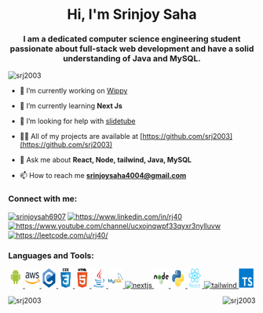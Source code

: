 <h1 align="center">Hi, I'm Srinjoy Saha</h1>
<h3 align="center">I am a dedicated computer science engineering student passionate about full-stack web development and have a solid understanding of Java and MySQL.</h3>

<p align="left"> <img src="https://komarev.com/ghpvc/?username=srj2003&label=Profile%20views&color=0e75b6&style=flat" alt="srj2003" /> </p>

- 🔭 I’m currently working on [Wippy](https://wippy.netlify.app/)

- 🌱 I’m currently learning **Next Js**

- 🤝 I’m looking for help with [slidetube](https://github.com/srj2003/SlideTube)

- 👨‍💻 All of my projects are available at [https://github.com/srj2003](https://github.com/srj2003)

- 💬 Ask me about **React, Node, tailwind, Java, MySQL**

- 📫 How to reach me **srinjoysaha4004@gmail.com**

<h3 align="left">Connect with me:</h3>
<p align="left">
<a href="https://twitter.com/srinjoysah6907" target="blank"><img align="center" src="https://raw.githubusercontent.com/rahuldkjain/github-profile-readme-generator/master/src/images/icons/Social/twitter.svg" alt="srinjoysah6907" height="30" width="40" /></a>
<a href="https://linkedin.com/in/https://www.linkedin.com/in/rj40" target="blank"><img align="center" src="https://raw.githubusercontent.com/rahuldkjain/github-profile-readme-generator/master/src/images/icons/Social/linked-in-alt.svg" alt="https://www.linkedin.com/in/rj40" height="30" width="40" /></a>
<a href="https://www.youtube.com/c/https://www.youtube.com/channel/ucxojnqwpf33qyxr3nylluvw" target="blank"><img align="center" src="https://raw.githubusercontent.com/rahuldkjain/github-profile-readme-generator/master/src/images/icons/Social/youtube.svg" alt="https://www.youtube.com/channel/ucxojnqwpf33qyxr3nylluvw" height="30" width="40" /></a>
<a href="https://www.leetcode.com/https://leetcode.com/u/rj40/" target="blank"><img align="center" src="https://raw.githubusercontent.com/rahuldkjain/github-profile-readme-generator/master/src/images/icons/Social/leet-code.svg" alt="https://leetcode.com/u/rj40/" height="30" width="40" /></a>
</p>

<h3 align="left">Languages and Tools:</h3>
<p align="left"> <a href="https://developer.android.com" target="_blank" rel="noreferrer"> <img src="https://raw.githubusercontent.com/devicons/devicon/master/icons/android/android-original-wordmark.svg" alt="android" width="30" height="40"/> </a> <a href="https://aws.amazon.com" target="_blank" rel="noreferrer"> <img src="https://raw.githubusercontent.com/devicons/devicon/master/icons/amazonwebservices/amazonwebservices-original-wordmark.svg" alt="aws" width="30" height="40"/> </a> <a href="https://www.cprogramming.com/" target="_blank" rel="noreferrer"> <img src="https://raw.githubusercontent.com/devicons/devicon/master/icons/c/c-original.svg" alt="c" width="30" height="40"/> </a> <a href="https://www.w3schools.com/css/" target="_blank" rel="noreferrer"> <img src="https://raw.githubusercontent.com/devicons/devicon/master/icons/css3/css3-original-wordmark.svg" alt="css3" width="30" height="40"/> </a> <a href="https://www.w3.org/html/" target="_blank" rel="noreferrer"> <img src="https://raw.githubusercontent.com/devicons/devicon/master/icons/html5/html5-original-wordmark.svg" alt="html5" width="30" height="40"/> </a> <a href="https://www.java.com" target="_blank" rel="noreferrer"> <img src="https://raw.githubusercontent.com/devicons/devicon/master/icons/java/java-original.svg" alt="java" width="30" height="40"/> </a> <a href="https://www.mysql.com/" target="_blank" rel="noreferrer"> <img src="https://raw.githubusercontent.com/devicons/devicon/master/icons/mysql/mysql-original-wordmark.svg" alt="mysql" width="30" height="40"/> </a> <a href="https://nextjs.org/" target="_blank" rel="noreferrer"> <img src="https://cdn.worldvectorlogo.com/logos/nextjs-2.svg" alt="nextjs" width="30" height="40"/> </a> <a href="https://nodejs.org" target="_blank" rel="noreferrer"> <img src="https://raw.githubusercontent.com/devicons/devicon/master/icons/nodejs/nodejs-original-wordmark.svg" alt="nodejs" width="30" height="40"/> </a> <a href="https://www.python.org" target="_blank" rel="noreferrer"> <img src="https://raw.githubusercontent.com/devicons/devicon/master/icons/python/python-original.svg" alt="python" width="30" height="40"/> </a> <a href="https://reactjs.org/" target="_blank" rel="noreferrer"> <img src="https://raw.githubusercontent.com/devicons/devicon/master/icons/react/react-original-wordmark.svg" alt="react" width="30" height="40"/> </a> <a href="https://tailwindcss.com/" target="_blank" rel="noreferrer"> <img src="https://www.vectorlogo.zone/logos/tailwindcss/tailwindcss-icon.svg" alt="tailwind" width="30" height="40"/> </a> <a href="https://www.typescriptlang.org/" target="_blank" rel="noreferrer"> <img src="https://raw.githubusercontent.com/devicons/devicon/master/icons/typescript/typescript-original.svg" alt="typescript" width="30" height="40"/> </a> </p>



<p><img align="left" height=200 src="https://github-readme-streak-stats.herokuapp.com/?user=srj2003&" alt="srj2003" /></p>
<p><img align="right" height=200 src="https://github-readme-stats.vercel.app/api/top-langs?username=srj2003&show_icons=true&locale=en&layout=compact" alt="srj2003" /></p>
